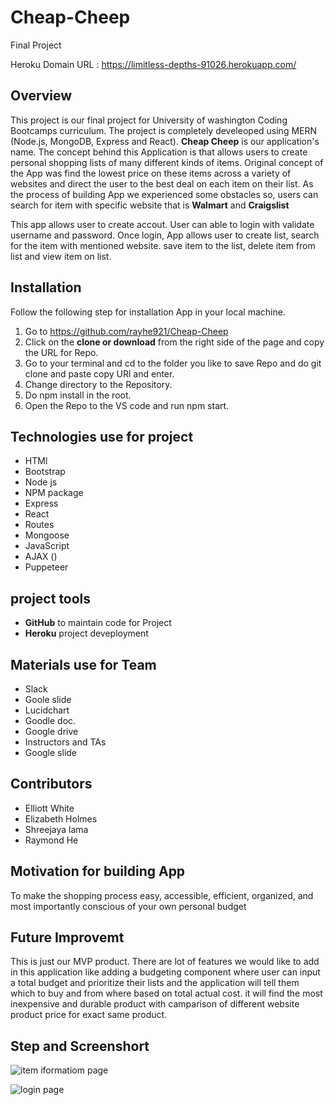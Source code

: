 # Cheap-Cheep
Final Project

Heroku Domain URL : https://limitless-depths-91026.herokuapp.com/

## Overview
This project is our final project for University of washington Coding Bootcamps curriculum. The project is completely develeoped using MERN (Node.js, MongoDB, Express and React). **Cheap Cheep** is our application's name. The concept behind this Application is that allows users to create personal shopping lists of many different kinds of items. Original concept of the App  was find the lowest price on these items across a variety of websites and direct the user to the best deal on each item on their list.
As the process of building App we experienced some obstacles so, users can search for item with specific website that is **Walmart** and **Craigslist**
 
 This app allows user to create accout. User can able to login with validate username and password. Once login, App allows user to create list, search for the item with mentioned website.  save item to the list,  delete item from list and view item on list.   

## Installation
Follow the following step for installation App in your local machine.
1. Go to https://github.com/rayhe921/Cheap-Cheep
2. Click on the **clone or download** from the right side of the page and copy the URL for Repo.
3. Go to your terminal and cd to the folder you like to save Repo and do git clone and paste copy URl and enter.
4. Change directory to the Repository.
5. Do npm install in the root.
6. Open the Repo to the VS code and run npm start.

## Technologies use for project
- HTMl
- Bootstrap
- Node js
- NPM package
- Express
- React
- Routes
- Mongoose
- JavaScript
- AJAX ()
- Puppeteer

## project tools
- **GitHub** to maintain code for Project
- **Heroku** project deveployment

## Materials use for Team
+ Slack
+ Goole slide
+ Lucidchart
+ Goodle doc.
+ Google drive
+ Instructors and TAs
+ Google slide

## Contributors 
+ Elliott White
+ Elizabeth Holmes
+ Shreejaya lama
+ Raymond He

## Motivation for building App
To make the shopping process easy, accessible, efficient, organized, and most importantly conscious of your own personal budget


## Future Improvemt
This is just our MVP product. There are lot of features we would like to add in this application like
adding a budgeting component where user can input a total budget and prioritize their lists and the application will tell them which to buy and from where based on total actual cost. it will find the most inexpensive and durable product with camparison of different website product price for exact same product.




## Step and Screenshort
 ![item iformatiom page](../client/public/img/login.jpg)

 ![login page](/client/public/img/jpg.image2.jpg)


